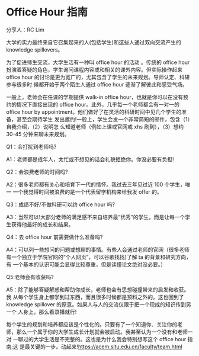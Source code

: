 # Office Hour 指南

分享人：RC Lim


大学的实力最终来自它召集起来的人(包括学生)和这些人通过双向交流产生的 knowledge spillovers。

为了促进师生交流，大学生活有一种叫 office hour 的活动 。传统的 office hour 扮演着答疑的角色，学生询问课程内容或和相关的课外内容。但实际操作起来 office hour 的讨论是更为宽广的，尤其包含了学生的未来规划。导师认定、科研参与很多时 候都开始于两个陌生人通过 office hour 逐渐了解彼此和感受气场。

一般上，老师会在任课的学期提供 walk-in office hour，也就是你可以在没有预 约的情况下直接出现的 office hour。此外，几乎每一个老师都会有一对一的 office hour by appointment。他们做好了在灵活的科研时间中见几个学生的准备，甚至会期待学生 发出邀约!一般上，学生会发一个非常简短的邮件，包含（1）自我介绍，（2）说明怎 么知道老师（例如上课或官网或 xhs 刷到），（3）想约 30-45 分钟来聊未来规划。

Q1：会打扰到老师吗?

A1：老师都是成年人，太忙或不想见的话会礼貌拒绝你。你没必要有负担!

Q2：会浪费老师的时间吗?

A2：很多老师都有关心和培育下一代的情怀。我过去三年见过近 100 个学生，唯一 一个我觉得时间被浪费的是一个代表留学机构来给我发 offer 的。

Q3：成绩不好/不做科研可以约 office hour 吗?

A3：当然可以!大部分老师的满足感不来自培养最“优秀”的学生，而是让每一个学 生获得他最好的成长和结果。

Q4：去 office hour 前需要做什么准备吗?

A4：可以列一些想问的问题或想聊的事情。有些人会通过老师的官网（很多老师有一个独立于学院官网的“个人网页”，可以谷歌找找)了解 ta 的背景和研究方向，有 一个基本的认识可能会显得比较尊重，但是读懂论文绝对没必要。）

Q5:老师会有收获吗?

A5：除了能够答疑解惑和帮助你成长，老师也会有思想碰撞带来的启发和收获。我 从每个学生身上都学到过东西，而且很多时候都是预料之外的。这也回到了 knowledge spillover 的原意。如果人与人的交流仅限于把一个现成的知识传到另一个 人身上，那么看录播就行!

每个学生的规划和培养都应该是个性化的。只要有了一个知道你、关注你的老 师，那么一个属于你的大学生成长计划就会被启动。我甚至认为一个没有和老师一对 一聊过的大学生活是不完整的。这也是为什么我会特别想写这个 office hour 指南;这 是最关键的一步。动起来!https://acem.sjtu.edu.cn/faculty/team.html
